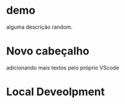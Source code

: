 # demo

alguma descrição random.

# Novo cabeçalho

adicionando mais textos pelo próprio VScode

# Local Deveolpment
